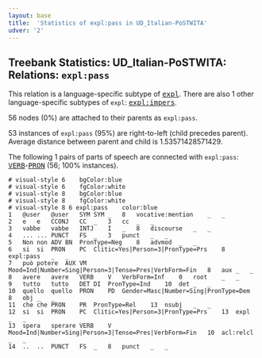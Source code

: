 ```yaml
---
layout: base
title:  'Statistics of expl:pass in UD_Italian-PoSTWITA'
udver: '2'
---
```


## Treebank Statistics: UD_Italian-PoSTWITA: Relations: `expl:pass`

This relation is a language-specific subtype of <tt><a href="it_postwita-dep-expl.html">expl</a></tt>.
There are also 1 other language-specific subtypes of `expl`: <tt><a href="it_postwita-dep-expl-impers.html">expl:impers</a></tt>.

56 nodes (0%) are attached to their parents as `expl:pass`.

53 instances of `expl:pass` (95%) are right-to-left (child precedes parent).
Average distance between parent and child is 1.53571428571429.

The following 1 pairs of parts of speech are connected with `expl:pass`: <tt><a href="it_postwita-pos-VERB.html">VERB</a></tt>-<tt><a href="it_postwita-pos-PRON.html">PRON</a></tt> (56; 100% instances).


~~~ conllu
# visual-style 6	bgColor:blue
# visual-style 6	fgColor:white
# visual-style 8	bgColor:blue
# visual-style 8	fgColor:white
# visual-style 8 6 expl:pass	color:blue
1	@user	@user	SYM	SYM	_	8	vocative:mention	_	_
2	e	e	CCONJ	CC	_	3	cc	_	_
3	vabbe	vabbe	INTJ	I	_	8	discourse	_	_
4	...	...	PUNCT	FS	_	3	punct	_	_
5	Non	non	ADV	BN	PronType=Neg	8	advmod	_	_
6	si	si	PRON	PC	Clitic=Yes|Person=3|PronType=Prs	8	expl:pass	_	_
7	può	potere	AUX	VM	Mood=Ind|Number=Sing|Person=3|Tense=Pres|VerbForm=Fin	8	aux	_	_
8	avere	avere	VERB	V	VerbForm=Inf	0	root	_	_
9	tutto	tutto	DET	DI	PronType=Ind	10	det	_	_
10	quello	quello	PRON	PD	Gender=Masc|Number=Sing|PronType=Dem	8	obj	_	_
11	che	che	PRON	PR	PronType=Rel	13	nsubj	_	_
12	si	si	PRON	PC	Clitic=Yes|Person=3|PronType=Prs	13	expl	_	_
13	spera	sperare	VERB	V	Mood=Ind|Number=Sing|Person=3|Tense=Pres|VerbForm=Fin	10	acl:relcl	_	_
14	..	..	PUNCT	FS	_	8	punct	_	_

~~~


